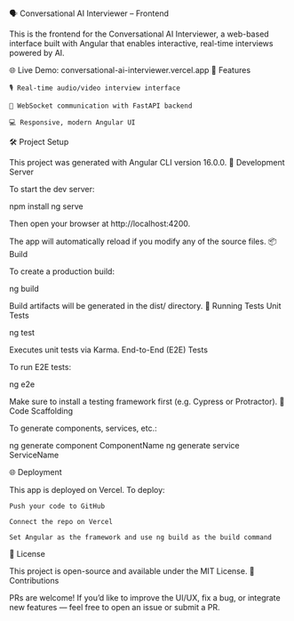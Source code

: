 🗣️ Conversational AI Interviewer – Frontend

This is the frontend for the Conversational AI Interviewer, a web-based interface built with Angular that enables interactive, real-time interviews powered by AI.

🌐 Live Demo: conversational-ai-interviewer.vercel.app
🚀 Features

    🎙️ Real-time audio/video interview interface

    💬 WebSocket communication with FastAPI backend

    💻 Responsive, modern Angular UI

🛠️ Project Setup

This project was generated with Angular CLI version 16.0.0.
🔧 Development Server

To start the dev server:

npm install
ng serve

Then open your browser at http://localhost:4200.

The app will automatically reload if you modify any of the source files.
📦 Build

To create a production build:

ng build

Build artifacts will be generated in the dist/ directory.
🧪 Running Tests
Unit Tests

ng test

Executes unit tests via Karma.
End-to-End (E2E) Tests

To run E2E tests:

ng e2e

Make sure to install a testing framework first (e.g. Cypress or Protractor).
🧰 Code Scaffolding

To generate components, services, etc.:

ng generate component ComponentName
ng generate service ServiceName



🌐 Deployment

This app is deployed on Vercel. To deploy:

    Push your code to GitHub

    Connect the repo on Vercel

    Set Angular as the framework and use ng build as the build command

📄 License

This project is open-source and available under the MIT License.
🙌 Contributions

PRs are welcome! If you’d like to improve the UI/UX, fix a bug, or integrate new features — feel free to open an issue or submit a PR.
